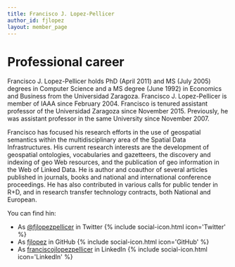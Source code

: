 ```yaml
---
title: Francisco J. Lopez-Pellicer
author_id: fjlopez
layout: member_page
---
```


# Professional career
Francisco J. Lopez-Pellicer holds PhD (April 2011) and MS (July 2005) degrees in Computer Science and a MS degree (June 1992) in Economics and Business from the Universidad Zaragoza. Francisco J. Lopez-Pellicer is member of IAAA since February 2004. Francisco is tenured assistant professor of the Universidad Zaragoza since November 2015. Previously, he was assistant professor in the same University since November 2007.

Francisco has focused his research efforts in the use of geospatial semantics within the multidisciplinary area of the Spatial Data Infrastructures. His current research interests are the development of geospatial ontologies, vocabularies and gazetteers, the discovery and indexing of geo Web resources, and the publication of geo information in the Web of Linked Data. He is author and coauthor of several articles published in journals, books and national and international conference proceedings. He has also contributed in various calls for public tender in R+D, and in research transfer technology contracts, both National and European.

You can find hin:
- As [@fjlopezpellicer](https://twitter.com/fjlopezpellicer) in Twitter {% include social-icon.html icon='Twitter' %}
- As [fjlopez](https://github.com/fjlopez) in GitHub {% include social-icon.html icon='GitHub' %}
- As [franciscojlopezpellicer](https://www.linkedin.com/in/franciscojlopezpellicer/) in LinkedIn {% include social-icon.html icon='LinkedIn' %}
